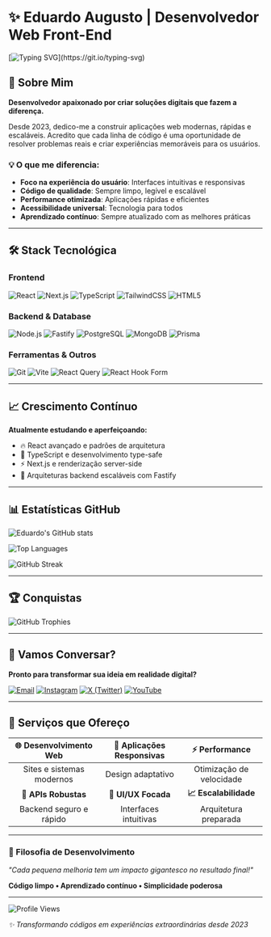 # ✨ Eduardo Augusto | Desenvolvedor Web Front-End
[![Typing SVG](https://readme-typing-svg.herokuapp.com?font=Space+Grotesk&weight=700&size=24&duration=3000&pause=1000&color=A855F7&vCenter=true&width=600&lines=%3E+Transformando+ideias+em+experi%C3%AAncias+web!;%3E+C%C3%B3digo+limpo+%7C+Performance+%7C+Escalabilidade;%3E+Sempre+aprendendo%2C+sempre+evoluindo!)](https://git.io/typing-svg)

## 🚀 Sobre Mim

**Desenvolvedor apaixonado por criar soluções digitais que fazem a diferença.** 

Desde 2023, dedico-me a construir aplicações web modernas, rápidas e escaláveis. Acredito que cada linha de código é uma oportunidade de resolver problemas reais e criar experiências memoráveis para os usuários.

### 💡 O que me diferencia:
- **Foco na experiência do usuário**: Interfaces intuitivas e responsivas
- **Código de qualidade**: Sempre limpo, legível e escalável
- **Performance otimizada**: Aplicações rápidas e eficientes
- **Acessibilidade universal**: Tecnologia para todos
- **Aprendizado contínuo**: Sempre atualizado com as melhores práticas

---

## 🛠️ Stack Tecnológica

### Frontend
![React](https://img.shields.io/badge/React-20232A?style=for-the-badge&logo=react&logoColor=61DAFB&border_radius=10)
![Next.js](https://img.shields.io/badge/Next.js-000000?style=for-the-badge&logo=next.js&logoColor=white)
![TypeScript](https://img.shields.io/badge/TypeScript-007ACC?style=for-the-badge&logo=typescript&logoColor=white)
![TailwindCSS](https://img.shields.io/badge/Tailwind_CSS-38B2AC?style=for-the-badge&logo=tailwind-css&logoColor=white)
![HTML5](https://img.shields.io/badge/HTML5-E34F26?style=for-the-badge&logo=html5&logoColor=white)

### Backend & Database
![Node.js](https://img.shields.io/badge/Node.js-43853D?style=for-the-badge&logo=node.js&logoColor=white)
![Fastify](https://img.shields.io/badge/Fastify-000000?style=for-the-badge&logo=fastify&logoColor=white)
![PostgreSQL](https://img.shields.io/badge/PostgreSQL-316192?style=for-the-badge&logo=postgresql&logoColor=white)
![MongoDB](https://img.shields.io/badge/MongoDB-4EA94B?style=for-the-badge&logo=mongodb&logoColor=white)
![Prisma](https://img.shields.io/badge/Prisma-3982CE?style=for-the-badge&logo=Prisma&logoColor=white)

### Ferramentas & Outros
![Git](https://img.shields.io/badge/Git-F05032?style=for-the-badge&logo=git&logoColor=white)
![Vite](https://img.shields.io/badge/Vite-646CFF?style=for-the-badge&logo=vite&logoColor=white)
![React Query](https://img.shields.io/badge/React_Query-FF4154?style=for-the-badge&logo=react%20query&logoColor=white)
![React Hook Form](https://img.shields.io/badge/React_Hook_Form-EC5990?style=for-the-badge&logo=reacthookform&logoColor=white)

---

## 📈 Crescimento Contínuo

**Atualmente estudando e aperfeiçoando:**
- 🔥 React avançado e padrões de arquitetura
- 🚀 TypeScript e desenvolvimento type-safe
- ⚡ Next.js e renderização server-side
- 🔧 Arquiteturas backend escaláveis com Fastify

---

## 📊 Estatísticas GitHub

![Eduardo's GitHub stats](https://github-readme-stats.vercel.app/api?username=d3veduardo&show_icons=true&theme=tokyonight&hide_border=true&border_radius=10&bg_color=0D1117&title_color=A855F7&icon_color=A855F7&text_color=C9D1D9)

![Top Languages](https://github-readme-stats.vercel.app/api/top-langs/?username=d3veduardo&layout=compact&theme=tokyonight&hide_border=true&border_radius=10&bg_color=0D1117&title_color=A855F7&text_color=C9D1D9)

![GitHub Streak](https://streak-stats.demolab.com/?user=d3veduardo&theme=tokyonight&hide_border=true&border_radius=10&background=0D1117&ring=A855F7&fire=A855F7&currStreakLabel=A855F7)

---

## 🏆 Conquistas

![GitHub Trophies](https://github-profile-trophy.vercel.app/?username=d3veduardo&theme=tokyonight&no-frame=true&no-bg=false&margin-w=4&border_radius=10)

---

## 💬 Vamos Conversar?

**Pronto para transformar sua ideia em realidade digital?**

[![Email](https://img.shields.io/badge/Email-EA4335?style=for-the-badge&logo=gmail&logoColor=white&border_radius=15)](mailto:eduardoaugustolimabueno@outlook.com.br)
[![Instagram](https://img.shields.io/badge/Instagram-E4405F?style=for-the-badge&logo=instagram&logoColor=white)](https://instagram.com/eduardoaugustolb)
[![X (Twitter)](https://img.shields.io/badge/X-000000?style=for-the-badge&logo=x&logoColor=white)](https://x.com/the_duh7)
[![YouTube](https://img.shields.io/badge/YouTube-FF0000?style=for-the-badge&logo=youtube&logoColor=white)](https://youtube.com/@eduardo.developer)

---

## 🎯 Serviços que Ofereço

| 🌐 **Desenvolvimento Web** | 📱 **Aplicações Responsivas** | ⚡ **Performance** |
|:---:|:---:|:---:|
| Sites e sistemas modernos | Design adaptativo | Otimização de velocidade |
| **🔧 APIs Robustas** | **🎨 UI/UX Focada** | **📈 Escalabilidade** |
| Backend seguro e rápido | Interfaces intuitivas | Arquitetura preparada |

---

### 💭 Filosofia de Desenvolvimento

*"Cada pequena melhoria tem um impacto gigantesco no resultado final!"*

**Código limpo • Aprendizado contínuo • Simplicidade poderosa**

---

![Profile Views](https://komarev.com/ghpvc/?username=d3veduardo&color=blueviolet&style=for-the-badge&border_radius=10)

*✨ Transformando códigos em experiências extraordinárias desde 2023*
